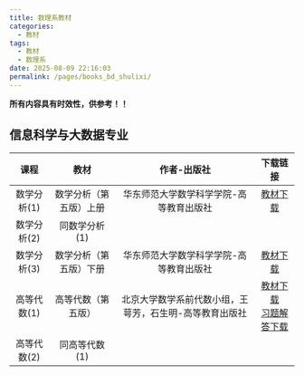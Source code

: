 ```yaml
---
title: 数理系教材
categories: 
  - 教材
tags: 
  - 教材
  - 数理系
date: 2025-08-09 22:16:03
permalink: /pages/books_bd_shulixi/
---
```

**所有内容具有时效性，供参考！！**

## 信息科学与大数据专业

| 课程  | 教材 | 作者-出版社 | 下载链接 |
| :---: |:---:|:---:|:---:|
|数学分析(1)|数学分析（第五版）上册|华东师范大学数学科学学院-高等教育出版社|<a href="https://onemanager.ncepuinfo.cc/NCEPUwiki/%E6%95%99%E6%9D%90/%E6%95%B0%E7%90%86%E7%B3%BB/%E6%95%B0%E5%AD%A6%E5%88%86%E6%9E%90%E7%AC%AC%E4%BA%94%E7%89%88(%E4%B8%8A%E5%86%8C)%E5%8D%8E%E4%B8%9C%E5%B8%88%E8%8C%83%E5%A4%A7%E5%AD%A6%E7%89%88.pdf" target="_blank">教材下载</a>|
|数学分析(2)|同数学分析(1)|||
|数学分析(3)|数学分析（第五版）下册|华东师范大学数学科学学院-高等教育出版社|<a href="https://onemanager.ncepuinfo.cc/NCEPUwiki/%E6%95%99%E6%9D%90/%E6%95%B0%E7%90%86%E7%B3%BB/%E6%95%B0%E5%AD%A6%E5%88%86%E6%9E%90%E7%AC%AC%E4%BA%94%E7%89%88(%E4%B8%8B%E5%86%8C)%E5%8D%8E%E4%B8%9C%E5%B8%88%E8%8C%83%E5%A4%A7%E5%AD%A6%E7%89%88.pdf" target="_blank">教材下载</a>|
|高等代数(1)|高等代数（第五版）|北京大学数学系前代数小组，王萼芳，石生明-高等教育出版社|<a href="https://onemanager.ncepuinfo.cc/NCEPUwiki/%E6%95%99%E6%9D%90/%E6%95%B0%E7%90%86%E7%B3%BB/%E9%AB%98%E7%AD%89%E4%BB%A3%E6%95%B0%EF%BC%88%E7%AC%AC%E4%BA%94%E7%89%88%EF%BC%89%20(%E7%8E%8B%E8%90%BC%E8%8A%B3%EF%BC%8C%E7%9F%B3%E7%94%9F%E6%98%8E).pdf" target="_blank">教材下载</a> </br> <a href="https://onemanager.ncepuinfo.cc/NCEPUwiki/%E6%95%99%E6%9D%90/%E6%95%B0%E7%90%86%E7%B3%BB/%E9%AB%98%E7%AD%89%E4%BB%A3%E6%95%B0%E9%93%BA%E5%AF%BC%E4%B8%8E%E4%B9%A0%E9%A2%98%E8%A7%A3%E7%AD%94%EF%BC%88%E7%AC%AC%E4%BA%94%E7%89%88%EF%BC%89%20(%E7%8E%8B%E8%90%BC%E8%8A%B3).pdf" target="_blank">习题解答下载</a>|
|高等代数(2)|同高等代数(1)|||